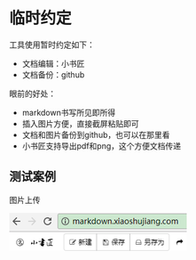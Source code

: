 # 临时约定
工具使用暂时约定如下：
* 文档编辑：小书匠
* 文档备份：github

眼前的好处：
* markdown书写所见即所得
* 插入图片方便，直接截屏粘贴即可
* 文档和图片备份到github，也可以在那里看
* 小书匠支持导出pdf和png，这个方便文档传递

## 测试案例
图片上传

![小书匠网址][1]


  [1]: ./images/1504371050021.jpg